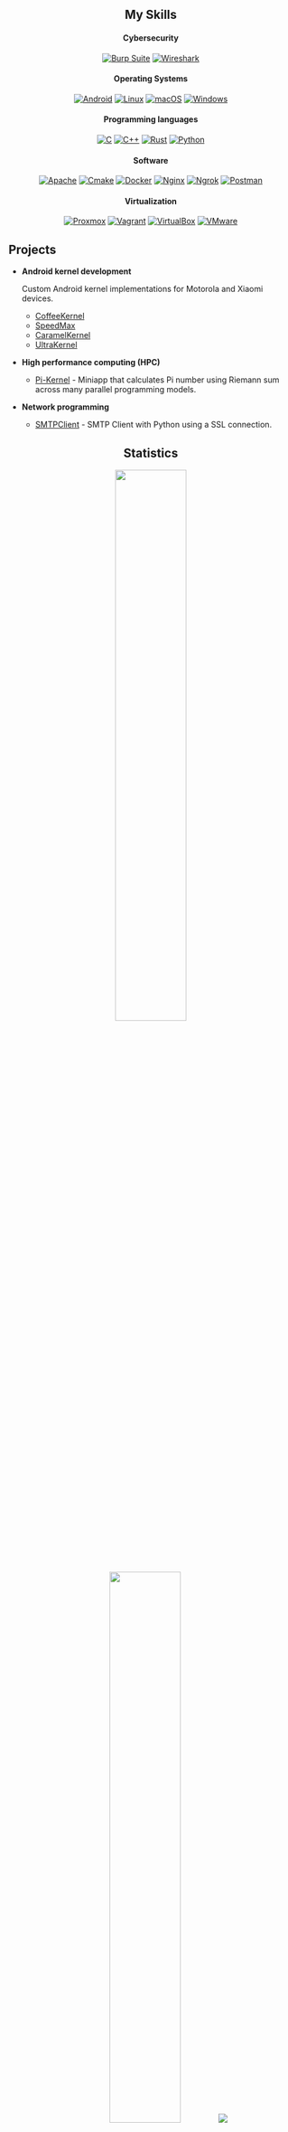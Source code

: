 <h2 align="center">My Skills</h2>

<h4 align="center">Cybersecurity</h4>

<p align="center">
<a href="https://portswigger.net/burp"><img alt="Burp Suite" src="https://img.shields.io/badge/burpsuite-FF6633?style=for-the-badge&logo=burpsuite&logoColor=white"></a>
<a href="https://www.wireshark.org/"><img alt="Wireshark" src="https://img.shields.io/badge/Wireshark-1679A7?style=for-the-badge&logo=Wireshark&logoColor=white"></a>   
</p>

<h4 align="center">Operating Systems</h4>

<p align="center">
<a href="https://www.android.com/"><img alt="Android" src="https://img.shields.io/badge/Android-3DDC84?style=for-the-badge&logo=android&logoColor=white"></a>
<a href="https://www.linux.org/"><img alt="Linux" src="https://img.shields.io/badge/Linux-FCC624?style=for-the-badge&logo=linux&logoColor=black"></a>   
<a href="https://support.apple.com/mac"><img alt="macOS" src="https://img.shields.io/badge/mac%20os-000000?style=for-the-badge&logo=apple&logoColor=white"></a>
<a href="https://www.microsoft.com/en-us/windows"><img alt="Windows" src="https://img.shields.io/badge/Windows-0078D6?style=for-the-badge&logo=windows&logoColor=white"></a>
</p>

<h4 align="center">Programming languages</h4>

<p align="center">
<a href="https://www.gnu.org/software/gnu-c-manual/"><img alt="C" src="https://img.shields.io/badge/C-00599C?style=for-the-badge&logo=c&logoColor=white"></a>
<a href="https://isocpp.org/"><img alt="C++" src="https://img.shields.io/badge/C%2B%2B-00599C?style=for-the-badge&logo=c%2B%2B&logoColor=white"></a>   
<a href="https://www.rust-lang.org/es"><img alt="Rust" src="https://img.shields.io/badge/Rust-black?style=for-the-badge&logo=rust&logoColor=#E57324"></a>
<a href="https://www.python.org/"><img alt="Python" src="https://img.shields.io/badge/Python-FFD43B?style=for-the-badge&logo=python&logoColor=blue"></a>
</p>

<h4 align="center">Software</h4>

<p align="center">
<a href="https://apache.org/"><img alt="Apache" src="https://img.shields.io/badge/Apache-D22128?style=for-the-badge&logo=Apache&logoColor=white"></a>
<a href="https://cmake.org/"><img alt="Cmake" src="https://img.shields.io/badge/CMake-064F8C?style=for-the-badge&logo=cmake&logoColor=white"></a>   
<a href="https://www.docker.com/"><img alt="Docker" src="https://img.shields.io/badge/Docker-2CA5E0?style=for-the-badge&logo=docker&logoColor=white"></a>
<a href="https://nginx.org/en/"><img alt="Nginx" src="https://img.shields.io/badge/Nginx-009639?style=for-the-badge&logo=nginx&logoColor=white"></a>
<a href="https://ngrok.com/"><img alt="Ngrok" src="https://img.shields.io/badge/ngrok-140648?style=for-the-badge&logo=Ngrok&logoColor=white"></a>   
<a href="https://www.postman.com/"><img alt="Postman" src="https://img.shields.io/badge/Postman-FF6C37?style=for-the-badge&logo=Postman&logoColor=white"></a>
</p>

<h4 align="center">Virtualization</h4>

<p align="center">
<a href="https://www.proxmox.com/en/"><img alt="Proxmox" src="https://img.shields.io/badge/Proxmox-E57000?style=for-the-badge&logo=proxmox&logoColor=white"></a>
<a href="https://www.vagrantup.com/"><img alt="Vagrant" src="https://img.shields.io/badge/Vagrant-1868F2?style=for-the-badge&logo=Vagrant&logoColor=white"></a>   
<a href="https://www.virtualbox.org/"><img alt="VirtualBox" src="https://img.shields.io/badge/VirtualBox-21416b?style=for-the-badge&logo=VirtualBox&logoColor=white"></a>
<a href="https://www.vmware.com/"><img alt="VMware" src="https://img.shields.io/badge/VMware-231f20?style=for-the-badge&logo=VMware&logoColor=white"></a>
</p>

## Projects
- **Android kernel development**

   Custom Android kernel implementations for Motorola and Xiaomi devices.
  - [CoffeeKernel](https://github.com/alalvarez29/CoffeeKernel)
  - [SpeedMax](https://github.com/alalvarez29/SpeedMax)
  - [CaramelKernel](https://github.com/alalvarez29/CaramelKernel)
  - [UltraKernel](https://github.com/alalvarez29/UltraKernel)
  
- **High performance computing (HPC)**
  - [Pi-Kernel](https://github.com/alalvarez29/Pi-Kernel) - Miniapp that calculates Pi number using Riemann sum across many parallel programming models.
 
- **Network programming**
  - [SMTPClient](https://github.com/alalvarez29/SMTPClient) - SMTP Client with Python using a SSL connection. 


<h2 align="center">Statistics</h2>

<p align="center">
  <img height="50%" width="auto" src ="https://github-readme-stats.vercel.app/api?username=alalvarez29&show_icons=true&count_private=true&theme=rose&hide_border=true&hide=issues,contribs&bg_color=00000000">
  <img height="50%" width="auto" src ="https://github-readme-stats.vercel.app/api/top-langs/?username=alalvarez29&layout=compact&hide_border=true&theme=rose&bg_color=00000000&langs_count=6&hide=jupyter%20notebook,tex,css,php&exclude_repo=Pacman-AI">
  <img src ="https://github-readme-streak-stats.herokuapp.com?user=alalvarez29&theme=rose&hide_border=true&background=FFFFFF00">
</p>

<p align="center">
    <img src="https://github-profile-trophy.vercel.app/?username=alalvarez29&theme=rose"/>
</p>
